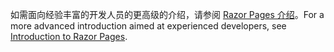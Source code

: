 <span data-ttu-id="2d881-101">如需面向经验丰富的开发人员的更高级的介绍，请参阅 [Razor Pages 介绍](xref:razor-pages/index)。</span><span class="sxs-lookup"><span data-stu-id="2d881-101">For a more advanced introduction aimed at experienced developers, see [Introduction to Razor Pages](xref:razor-pages/index).</span></span>
